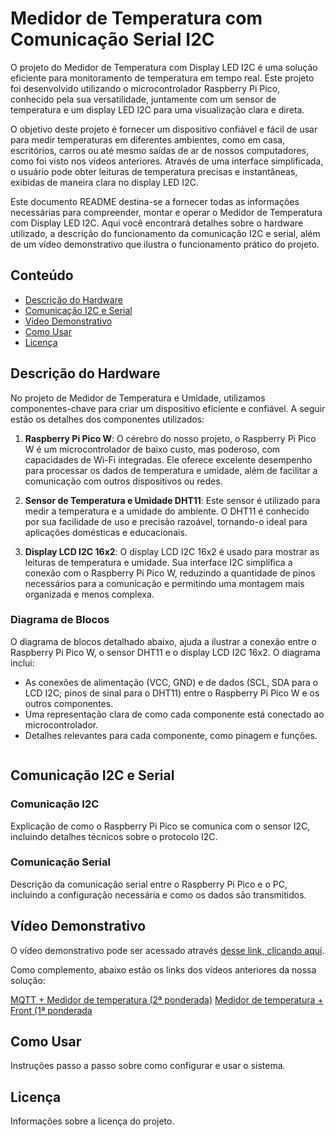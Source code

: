 # Medidor de Temperatura com Comunicação Serial I2C

O projeto do Medidor de Temperatura com Display LED I2C é uma solução eficiente para monitoramento de temperatura em tempo real. Este projeto foi desenvolvido utilizando o microcontrolador Raspberry Pi Pico, conhecido pela sua versatilidade, juntamente com um sensor de temperatura e um display LED I2C para uma visualização clara e direta.

O objetivo deste projeto é fornecer um dispositivo confiável e fácil de usar para medir temperaturas em diferentes ambientes, como em casa, escritórios, carros ou até mesmo saídas de ar de nossos computadores, como foi visto nos vídeos anteriores. Através de uma interface simplificada, o usuário pode obter leituras de temperatura precisas e instantâneas, exibidas de maneira clara no display LED I2C.

Este documento README destina-se a fornecer todas as informações necessárias para compreender, montar e operar o Medidor de Temperatura com Display LED I2C. Aqui você encontrará detalhes sobre o hardware utilizado, a descrição do funcionamento da comunicação I2C e serial, além de um vídeo demonstrativo que ilustra o funcionamento prático do projeto.

## Conteúdo
- [Descrição do Hardware](#descrição-do-hardware)
- [Comunicação I2C e Serial](#comunicação-i2c-e-serial)
- [Vídeo Demonstrativo](#vídeo-demonstrativo)
- [Como Usar](#como-usar)
- [Licença](#licença)

## Descrição do Hardware

No projeto de Medidor de Temperatura e Umidade, utilizamos componentes-chave para criar um dispositivo eficiente e confiável. A seguir estão os detalhes dos componentes utilizados:

1. **Raspberry Pi Pico W**: O cérebro do nosso projeto, o Raspberry Pi Pico W é um microcontrolador de baixo custo, mas poderoso, com capacidades de Wi-Fi integradas. Ele oferece excelente desempenho para processar os dados de temperatura e umidade, além de facilitar a comunicação com outros dispositivos ou redes.

2. **Sensor de Temperatura e Umidade DHT11**: Este sensor é utilizado para medir a temperatura e a umidade do ambiente. O DHT11 é conhecido por sua facilidade de uso e precisão razoável, tornando-o ideal para aplicações domésticas e educacionais.

3. **Display LCD I2C 16x2**: O display LCD I2C 16x2 é usado para mostrar as leituras de temperatura e umidade. Sua interface I2C simplifica a conexão com o Raspberry Pi Pico W, reduzindo a quantidade de pinos necessários para a comunicação e permitindo uma montagem mais organizada e menos complexa.

### Diagrama de Blocos

O diagrama de blocos detalhado abaixo, ajuda a ilustrar a conexão entre o Raspberry Pi Pico W, o sensor DHT11 e o display LCD I2C 16x2. O diagrama inclui:

- As conexões de alimentação (VCC, GND) e de dados (SCL, SDA para o LCD I2C; pinos de sinal para o DHT11) entre o Raspberry Pi Pico W e os outros componentes.
- Uma representação clara de como cada componente está conectado ao microcontrolador.
- Detalhes relevantes para cada componente, como pinagem e funções.

![]()

## Comunicação I2C e Serial

### Comunicação I2C

Explicação de como o Raspberry Pi Pico se comunica com o sensor I2C, incluindo detalhes técnicos sobre o protocolo I2C.

### Comunicação Serial

Descrição da comunicação serial entre o Raspberry Pi Pico e o PC, incluindo a configuração necessária e como os dados são transmitidos.

## Vídeo Demonstrativo

O vídeo demonstrativo pode ser acessado através [desse link, clicando aqui](https://youtu.be/aSM7Uxoy3-Q).

Como complemento, abaixo estão os links dos vídeos anteriores da nossa solução:

[MQTT + Medidor de temperatura (2ª ponderada)]()
[Medidor de temperatura + Front (1ª ponderada]()

## Como Usar

Instruções passo a passo sobre como configurar e usar o sistema.

## Licença

Informações sobre a licença do projeto.
